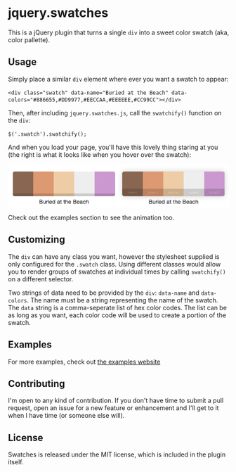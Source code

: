 # jquery.swatches

This is a jQuery plugin that turns a single `div` into a sweet color swatch (aka, color pallette).

## Usage

Simply place a similar `div` element where ever you want a swatch to appear:

    <div class="swatch" data-name="Buried at the Beach" data-colors="#886655,#DD9977,#EECCAA,#EEEEEE,#CC99CC"></div>

Then, after including `jquery.swatches.js`, call the `swatchify()` function on the `div`:

    $('.swatch').swatchify();

And when you load your page, you'll have this lovely thing staring at you (the right is what it looks like when you hover over the swatch):

<img src="img/beach.png" align="center"/>

Check out the examples section to see the animation too.

## Customizing

The `div` can have any class you want, however the stylesheet supplied is only configured for the `.swatch` class. Using different classes would allow you to render groups of swatches at individual times by calling `swatchify()` on a different selector.

Two strings of data need to be provided by the `div`: `data-name` and `data-colors`. The name must be a string representing the name of the swatch. The `data` string is a comma-seperate list of hex color codes. The list can be as long as you want, each color code will be used to create a portion of the swatch.

## Examples

For more examples, check out [the examples website](http://maxmackie.com/jquery.swatches)

## Contributing

I'm open to any kind of contribution. If you don't have time to submit a pull request, open an issue for a new feature or enhancement and I'll get to it when I have time (or someone else will).

## License

Swatches is released under the MIT license, which is included in the plugin itself.

